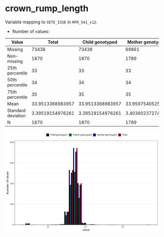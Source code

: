 # crown_rump_length
Variable mapping to `SETE_ISSE` in `MFR_541_v12`.
- Number of values:

| Value | Total | Child genotyped | Mother genotyped | Father genotyped |
| ----- | ----- | --------------- | ---------------- | ---------------- |
| Missing | 73438 | 73438 | 69861 | 48784 |
| Non-missing | 1870 | 1870 | 1789 | 1300 |
| 25th percentile | 33 | 33 | 33 | 33 |
| 50th percentile | 34 | 34 | 34 | 34 |
| 75th percentile | 35 | 35 | 35 | 35 |
| Mean | 33.9513368983957 | 33.9513368983957 | 33.9597540525433 | 33.9015384615385 |
| Standard deviation | 3.39519154976261 | 3.39519154976261 | 3.40360237274208 | 3.46514559101877 |
| N | 1870 | 1870 | 1789 | 1300 |



![](crown_rump_length_n.png)




